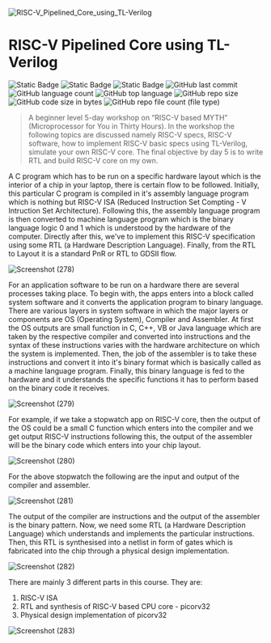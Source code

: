 ![RISC-V_Pipelined_Core_using_TL-Verilog](https://github.com/fayizferosh/risc-v-myth-report/assets/63997454/5e9b5052-394a-4269-b730-8988585c94fd)
# RISC-V Pipelined Core using TL-Verilog

![Static Badge](https://img.shields.io/badge/OS-linux-orange)
![Static Badge](https://img.shields.io/badge/Tools-gcc--RISC--V--Sim%2C_makerchip.com-navy)
![Static Badge](https://img.shields.io/badge/languages-C%2C_TL--Verilog-crimson)
![GitHub last commit](https://img.shields.io/github/last-commit/RISCV-MYTH-WORKSHOP/riscv-myth-workshop-sep23-fayizferosh)
![GitHub language count](https://img.shields.io/github/languages/count/RISCV-MYTH-WORKSHOP/riscv-myth-workshop-sep23-fayizferosh)
![GitHub top language](https://img.shields.io/github/languages/top/RISCV-MYTH-WORKSHOP/riscv-myth-workshop-sep23-fayizferosh)
![GitHub repo size](https://img.shields.io/github/repo-size/RISCV-MYTH-WORKSHOP/riscv-myth-workshop-sep23-fayizferosh)
![GitHub code size in bytes](https://img.shields.io/github/languages/code-size/RISCV-MYTH-WORKSHOP/riscv-myth-workshop-sep23-fayizferosh)
![GitHub repo file count (file type)](https://img.shields.io/github/directory-file-count/RISCV-MYTH-WORKSHOP/riscv-myth-workshop-sep23-fayizferosh)
<!---
Comments
-->

> A beginner level 5-day workshop on “RISC-V based MYTH” (Microprocessor for You in Thirty Hours). In the workshop the following topics are discussed namely RISC-V specs, RISC-V software, how to implement RISC-V basic specs using TL-Verilog, simulate your own RISC-V core. The final objective by day 5 is to write RTL and build RISC-V core on my own.

A C program which has to be run on a specific hardware layout which is the interior of a chip in your laptop, there is certain flow to be followed. Initially, this particular C program is compiled in it's assembly language program which is nothing but RISC-V ISA (Reduced Instruction Set Compting - V Intruction Set Architecture). Following this, the assembly language program is then converted to machine language program which is the binary language logic 0 and 1 which is understood by the hardware of the computer. Directly after this, we've to implement this RISC-V specification using some RTL (a Hardware Description Language). Finally, from the RTL to Layout it is a standard PnR or RTL to GDSII flow.

![Screenshot (278)](https://github.com/fayizferosh/risc-v-myth-report/assets/63997454/7dc4601a-e386-48e5-9d1f-7fa5b47ca0ba)

For an application software to be run on a hardware there are several processes taking place. To begin with, the apps enters into a block called system software and it converts the application program to binary language. There are various layers in system software in which the major layers or components are OS (Operating System), Compiler and Assembler. At first the OS outputs are small function in C, C++, VB or Java language which are taken by the respective compiler and converted into instructions and the syntax of these instructions varies with the hardware architecture on which the system is implemented. Then, the job of the assembler is to take these instructions and convert it into it's binary format which is basically called as a machine language program. Finally, this binary language is fed to the hardware and it understands the specific functions it has to perform based on the binary code it receives.

![Screenshot (279)](https://github.com/fayizferosh/risc-v-myth-report/assets/63997454/19e8b634-f209-41a6-928d-6fba66f5b177)

For example, if we take a stopwatch app on RISC-V core, then the output of the OS could be a small C function which enters into the compiler and we get output RISC-V instructions following this, the output of the assembler will be the binary code which enters into your chip layout.

![Screenshot (280)](https://github.com/fayizferosh/risc-v-myth-report/assets/63997454/7d4570ca-82a6-4abe-81d2-067ebb9b2c15)

For the above stopwatch the following are the input and output of the compiler and assembler.

![Screenshot (281)](https://github.com/fayizferosh/risc-v-myth-report/assets/63997454/d7b7fd1b-21ee-46b7-9a91-8314bd753a51)

The output of the compiler are instructions and the output of the assembler is the binary pattern. Now, we need some RTL (a Hardware Description Language) which understands and implements the particular instructions. Then, this RTL is synthesised into a netlist in form of gates which is fabricated into the chip through a physical design implementation.

![Screenshot (282)](https://github.com/fayizferosh/risc-v-myth-report/assets/63997454/e349cb06-45e3-4ae4-b85f-9020a0a62737)

There are mainly 3 different parts in this course. They are:
1. RISC-V ISA
2. RTL and synthesis of RISC-V based CPU core - picorv32
3. Physical design implementation of picorv32

![Screenshot (283)](https://github.com/fayizferosh/risc-v-myth-report/assets/63997454/832f0ea6-2d60-4d9a-937c-a2dedd5f8cac)
